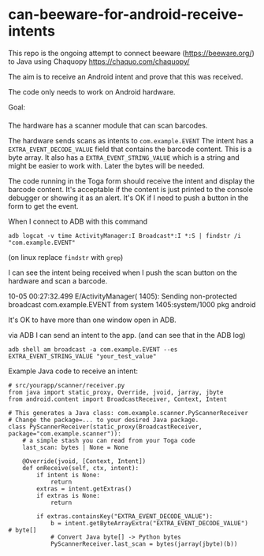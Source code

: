 # can-beeware-for-android-receive-intents

This repo is the ongoing attempt to connect beeware (https://beeware.org/) to Java using Chaquopy  https://chaquo.com/chaquopy/

The aim is to receive an Android intent and prove that this was received.

The code only needs to work on Android hardware.

Goal:
####
The hardware has a scanner module that can scan barcodes.

The hardware sends scans as intents to `com.example.EVENT`
The intent has a `EXTRA_EVENT_DECODE_VALUE` field that contains the barcode content.
This is a byte array. It also has a `EXTRA_EVENT_STRING_VALUE` which is a string and might
be easier to work with. Later the bytes will be needed.

The code running in the Toga form should receive the intent and display the barcode content. 
It's acceptable if the content is just printed to the console debugger or showing it as an alert.
It's OK if I need to push a button in the form to get the event.

When I connect to ADB with this command

`adb logcat -v time ActivityManager:I Broadcast*:I *:S | findstr /i "com.example.EVENT"`

(on linux replace `findstr` with `grep`)

I can see the intent being received when I push the scan button on the hardware and scan a barcode.

10-05 00:27:32.499 E/ActivityManager( 1405): Sending non-protected broadcast com.example.EVENT from system 1405:system/1000 pkg android

It's OK to have more than one window open in ADB. 

via ADB I can send an intent to the app. (and can see that in the ADB log)

`adb shell am broadcast -a com.example.EVENT --es EXTRA_EVENT_STRING_VALUE "your_test_value"`



Example Java code to receive an intent:

```
# src/yourapp/scanner/receiver.py
from java import static_proxy, Override, jvoid, jarray, jbyte
from android.content import BroadcastReceiver, Context, Intent

# This generates a Java class: com.example.scanner.PyScannerReceiver
# Change the package=... to your desired Java package.
class PyScannerReceiver(static_proxy(BroadcastReceiver, package="com.example.scanner")):
    # a simple stash you can read from your Toga code
    last_scan: bytes | None = None

    @Override(jvoid, [Context, Intent])
    def onReceive(self, ctx, intent):
        if intent is None:
            return
        extras = intent.getExtras()
        if extras is None:
            return

        if extras.containsKey("EXTRA_EVENT_DECODE_VALUE"):
            b = intent.getByteArrayExtra("EXTRA_EVENT_DECODE_VALUE")  # byte[]
            # Convert Java byte[] -> Python bytes
            PyScannerReceiver.last_scan = bytes(jarray(jbyte)(b))
```